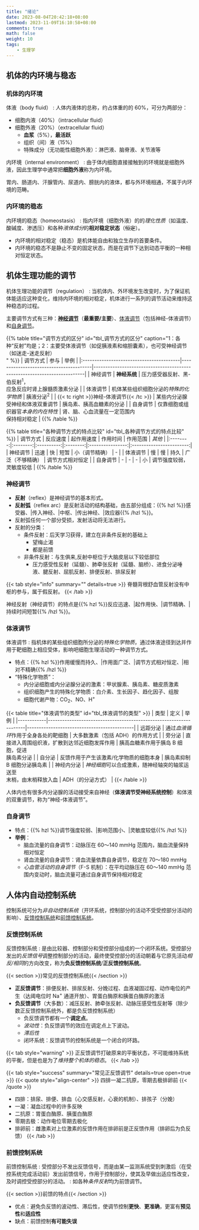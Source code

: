 ```yaml
---
title: "绪论"
date: 2023-08-04T20:42:18+08:00
lastmod: 2023-11-09T16:10:58+08:00
comments: true
math: false
weight: 10
tags:
    - 生理学
---
```


## 机体的内环境与稳态

### 机体的内环境

体液（body fluid）
: 人体内液体的总称，约占体重的的 60%，可分为两部分：

- 细胞内液（40%）（intracellular fluid）
- 细胞外液（20%）（extracellular fluid）
    - **血浆**（5%），**最活跃**
    - 组织（间）液（15%）
    - 特殊成分（无功能性细胞外液）：淋巴液、脑脊液、关节液等

内环境（internal environment）
: 由于体内细胞直接接触到的环境就是细胞外液，因此生理学中通常把**细胞外液**称为内环境。

胃内、肠道内、汗腺管内、尿道内、膀胱内的液体，都与外环境相通，不属于内环境的范畴。

### 内环境的稳态

内环境的稳态（homeostasis）
: 指内环境（细胞外液）的的*理化性质*（如温度、酸碱度、渗透压）和各种*液体成分*的**相对稳定状态**（~~恒定~~）。

- 内环境的相对稳定（稳态）是机体能自由和独立生存的首要条件。
- 内环境的稳态不是静止不变的固定状态，而是在调节下达到动态平衡的一种相对恒定状态。

## 机体生理功能的调节

机体生理功能的调节（regulation）
: 当机体内、外环境发生改变时，为了保证机体能适应这种变化，维持内环境的相对稳定，机体进行一系列的调节活动来维持这种稳态的过程。

主要调节方式有三种：[**神经调节**](#神经调节)（**最重要/主要**）、[体液调节](#体液调节)（包括神经-体液调节）和[自身调节](#自身调节)。

{{% table title="调节方式的区分" id="tbl_调节方式的区分" caption="1：各种“反射”均是；2：主要受体液调节（如促胰液素和缩胆囊素），也可受神经调节（如迷走-迷走反射）<br/>" %}}
| 调节方式                                 | 参与                                   | 举例                                                                     |
|:-----------------------------------------|----------------------------------------|--------------------------------------------------------------------------|
| 神经调节                                 | **神经系统**                           | 压力感受器反射、黑-伯反射<sup>1</sup>，<br/>应急反应时肾上腺髓质激素分泌 |
| 体液调节                                 | 机体某些组织细胞分泌的*特殊的化学物质* | 胰液分泌<sup>2</sup>                                                     |
| {{< tc right >}}神经-体液调节{{< /tc >}} | 某些内分泌腺受神经和体液双重调节       | 胰岛素、胰高血糖素的分泌                                                 |
| 自身调节                                 | 仅靠细胞或组织器官*本身的内在特性*     | 肾、脑、心血流量在一定范围内<br/>保持相对稳定                            |
{{% /table %}}

{{% table title="各种调节方式的特点比较" id="tbl_各种调节方式的特点比较"  %}}
| 调节方式 | 反应速度 | 起作用速度 | 作用时间 |     作用范围     |          *其他*          |
|:--------:|:--------:|:----------:|:--------:|:----------------:|:------------------------:|
| 神经调节 |   迅速   |     快     |   短暂   |  小（调节精确）  |             -            |
| 体液调节 |    慢    |     慢     |   持久   | 广泛（不够精确） |     调节方式相对恒定     |
| 自身调节 |     -    |      -     |     -    |        小        | 调节强度较弱，灵敏度较低 |
{{% /table %}}

### 神经调节

- **反射**（reflex）是神经调节的基本形式。
- **反射弧**（reflex arc）是反射活动的结构基础，由五部分组成：{{% hzl %}}感受器、|传入神经、|中枢、|传出神经、|效应器{{% /hzl %}}。
- 反射弧任何一个部分受损，发射活动将无法进行。
- 反射的分类：
    - 条件反射：后天学习获得，建立在非条件反射的基础上
        - 望梅止渴
        - 都是前馈
    - 非条件反射：与生俱来,反射中枢位于大脑皮层以下较低部位
        - 压力感受性反射（延髓）、肺牵张反射（延髓、脑桥）、进食分泌唾液、腱反射、屈肌反射、排便反射、排尿反射

{{< tab style="info" summary="" details=true >}}
脊髓背根舒血管反射没有中枢的参与，属于假反射。
{{< /tab >}}

神经反射（神经调节）的特点是{{% hzl %}}反应迅速、|起作用快、|调节精确、|持续时间短暂{{% /hzl %}}。

### 体液调节

体液调节
: 指机体的某些组织细胞所分泌的*特殊化学物质*，通过体液途径到达并作用于靶细胞上相应受体，影响吧细胞生理活动的一种调节方式。

- 特点：{{% hzl %}}作用缓慢而持久、|作用面广泛、|调节方式相对恒定、|相对不精确{{% /hzl %}}
- “特殊化学物质”：
    - 内分泌细胞或内分泌腺分泌的激素：甲状腺素、胰岛素、糖皮质激素
    - 组织细胞产生的特殊化学物质：白介素、生长因子、趋化因子、组胺
    - 细胞代谢产物：CO<sub>2</sub>、NO、H<sup>+</sup>

{{< table title="体液调节的类型" id="tbl_体液调节的类型" >}}
| 类型       | 定义                                                               | 举例                                        |
|------------|--------------------------------------------------------------------|---------------------------------------------|
| 远距分泌   | 通过*血液循环*作用于全身各处的靶细胞                               | 大多数激素（包括 ADH）的作用方式            |
| 旁分泌     | 直接进入周围组织液，扩散到达邻近细胞发挥作用                       | 胰高血糖素作用于胰岛 B 细胞，促进<br/>胰岛素分泌 |
| 自分泌     | 反馈作用于产生该激素/化学物质的细胞本身                            | 胰岛素抑制 B 细胞分泌胰岛素                 |
| 神经内分泌 | *神经细胞*可以合成激素，随神经轴突的轴浆运送至<br/>末梢，由末梢释放入血 | ADH（的分泌方式）                           |
{{< /table >}}

人体内也有很多内分泌腺的活动接受来自神经（**体液调节受神经系统控制**）和体液的双重调节，称为“神经-体液调节”。

### 自身调节

- 特点：{{% hzl %}}调节强度较弱、|影响范围小、|灵敏度较低{{% /hzl %}}
- **举例**：
    - 脑血流量的自身调节：动脉压在 60～140 mmHg 范围内，脑血流量保持相对恒定
    - 肾血流量的自身调节：肾血流量依靠自身调节，稳定在 70～180 mmHg
    - *心血管活动的自身调节*（F-S 机制）：在平均动脉压在 60～140 mmHg 范围内变动时，脑血流量可通过自身调节保持相对稳定

## 人体内自动控制系统

控制系统可分为*非自动控制系统*（开环系统，控制部分的活动不受受控部分活动的影响）、[反馈控制系统](#反馈控制系统)和[前馈控制系统](#前馈控制系统)。

### 反馈控制系统

反馈控制系统
: 是由比较器、控制部分和受控部分组成的一个闭环系统。受控部分发出的*反馈信号*调整控制部分的活动，最终使受控部分的活动朝着与它原先活动*相反/相同*的方向改变，称为**负反馈控制系统**/**正反馈控制系统**。

{{< section >}}常见的反馈控制系统{{< /section >}}

- **正反馈调节**：排便反射、排尿反射、分娩过程、血液凝固过程、动作电位的产生（达阈电位时 Na<sup>+</sup> 通道开放）、胃蛋白酶原和胰蛋白酶原的激活
- **负反馈调节**（大多数）：减压反射、肺牵张反射、动脉压感受性反射等（除少数正反馈控制系统外，都是负反馈控制系统）
    - 负反馈调节都有一个**调定点**。
    - *波动性*：负反馈调节的效应在调定点上下波动。
    - *滞后性*
    - 闭环系统：反馈调节的控制系统是一个闭合的环路。

{{< tab style="warning" >}}
正反馈调节打破原来的平衡状态，不可能维持系统的平衡，但是也是为了*维持整个机体的稳态*。
{{< /tab >}}

{{< tab style="success" summary="常见正反馈调节" details=true open=true >}}
{{< quote style="align-center" >}}
四排一凝二抗原，零期去极排卵前
{{< /quote >}}

- 四排：排尿、排便、排血（心交感反射，心衰的机制）、排孩子（分娩）
- 一凝：凝血过程中的许多反映
- 二抗原：胃蛋白酶原、胰蛋白酶原
- 零期去极：动作电位零期去极化
- 排卵前：雌激素对上位激素的反馈作用在排卵前是正反馈作用（排卵后为负反馈）
{{< /tab >}}

### 前馈控制系统

前馈控制系统
: 受控部分不发出反馈信号，而是由某一监测系统受到刺激后（在受控系统完成活动前）发出前馈信号，作用于控制部分，使其及早做出适应性改变，及时调控受控部分的活动。
: 如各种*条件反射*均为前馈调节。

{{< section >}}前馈的特点{{< /section >}}

- 优点：避免负反馈的波动性、滞后性，使调节控制**更快**、**更准确**，更富有**预见性**和**适应性**
- 缺点：前馈控制**有可能失误**
